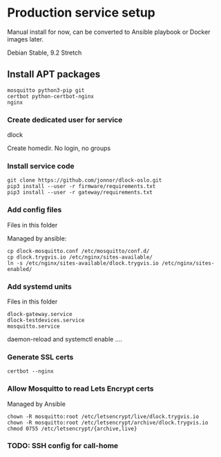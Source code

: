# Production service setup
Manual install for now, can be converted to Ansible playbook or Docker images later.

Debian Stable, 9.2 Stretch

## Install APT packages

```
mosquitto python3-pip git
certbot python-certbot-nginx
nginx
```

### Create dedicated user for service
dlock

Create homedir. No login, no groups

### Install service code

```
git clone https://github.com/jonnor/dlock-oslo.git
pip3 install --user -r firmware/requirements.txt
pip3 install --user -r gateway/requirements.txt
```

### Add config files
Files in this folder

Managed by ansible:

```
cp dlock-mosquitto.conf /etc/mosquitto/conf.d/
cp dlock.trygvis.io /etc/nginx/sites-available/
ln -s /etc/nginx/sites-available/dlock.trygvis.io /etc/nginx/sites-enabled/
```

### Add systemd units
Files in this folder

```
dlock-gateway.service
dlock-testdevices.service
mosquitto.service
```

daemon-reload and systemctl enable ....

### Generate SSL certs

`certbot --nginx`

### Allow Mosquitto to read Lets Encrypt certs


Managed by Ansible
```
chown -R mosquitto:root /etc/letsencrypt/live/dlock.trygvis.io
chown -R mosquitto:root /etc/letsencrypt/archive/dlock.trygvis.io
chmod 0755 /etc/letsencrypt/{archive,live}
```

### TODO: SSH config for call-home
